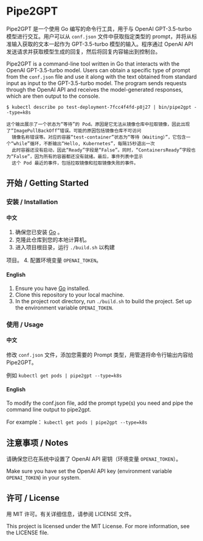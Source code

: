 # Pipe2GPT

Pipe2GPT 是一个使用 Go 编写的命令行工具，用于与 OpenAI GPT-3.5-turbo 模型进行交互。用户可以从 `conf.json` 文件中获取指定类型的 prompt，并将从标准输入获取的文本一起作为 GPT-3.5-turbo 模型的输入。程序通过 OpenAI API 发送请求并获取模型生成的回复，然后将回复内容输出到控制台。

Pipe2GPT is a command-line tool written in Go that interacts with the OpenAI GPT-3.5-turbo model. Users can obtain a specific type of prompt from the `conf.json` file and use it along with the text obtained from standard input as input to the GPT-3.5-turbo model. The program sends requests through the OpenAI API and receives the model-generated responses, which are then output to the console.

~~~command
$ kubectl describe po test-deployment-7fcc4f4fd-p8j27 | bin/pipe2gpt --type=k8s

这个输出展示了一个状态为“等待”的 Pod。原因是它无法从镜像仓库中拉取镜像，因此出现了“ImagePullBackOff”错误。可能的原因包括镜像仓库不可访问
  镜像名称错误等。对应的容器“test-container”状态为“等待（Waiting）”，它包含一个“while”循环，不断输出“Hello, Kubernetes”，每隔15秒退出一次
  此时容器还没有启动，因此“Ready”字段是“False”。同时，“ContainersReady”字段也为“False”，因为所有的容器都还没有就绪。最后，事件列表中显示
  这个 Pod 最近的事件，包括拉取镜像和拉取镜像失败的事件。

~~~

## 开始 / Getting Started

### 安装 / Installation

#### 中文
1. 确保您已安装 [Go](https://golang.org/doc/install) 。
2. 克隆此仓库到您的本地计算机。
3. 进入项目根目录，运行 `./build.sh` 以构建

项目。
4. 配置环境变量 `OPENAI_TOKEN`。

#### English

1. Ensure you have [Go](https://golang.org/doc/install) installed.
2. Clone this repository to your local machine.
3. In the project root directory, run `./build.sh` to build the project.
Set up the environment variable `OPENAI_TOKEN`.

### 使用 / Usage

#### 中文

修改 `conf.json` 文件，添加您需要的 Prompt 类型，用管道将命令行输出内容给 Pipe2GPT。

例如 `kubectl get pods | pipe2gpt --type=k8s`

#### English

To modify the conf.json file, add the prompt type(s) you need and pipe the command line output to pipe2gpt.

For example： `kubectl get pods | pipe2gpt --type=k8s`

## 注意事项 / Notes

请确保您已在系统中设置了 OpenAI API 密钥（环境变量 `OPENAI_TOKEN`）。

Make sure you have set the OpenAI API key (environment variable `OPENAI_TOKEN`) in your system.

## 许可 / License

用 MIT 许可。有关详细信息，请参阅 LICENSE 文件。

This project is licensed under the MIT License. For more information, see the LICENSE file.

